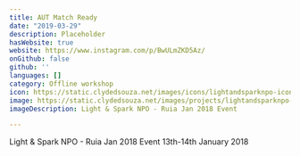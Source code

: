 ```yaml
---
title: AUT Match Ready
date: "2019-03-29"
description: Placeholder
hasWebsite: true
website: https://www.instagram.com/p/BwULmZKD5Az/
onGithub: false
github: ''
languages: []
category: Offline workshop
icon: https://static.clydedsouza.net/images/icons/lightandsparknpo-icon.png
image: https://static.clydedsouza.net/images/projects/lightandsparknpo-siteteaser.png
imageDescription: Light & Spark NPO - Ruia Jan 2018 Event

---
```


Light & Spark NPO - Ruia Jan 2018 Event 13th-14th January 2018